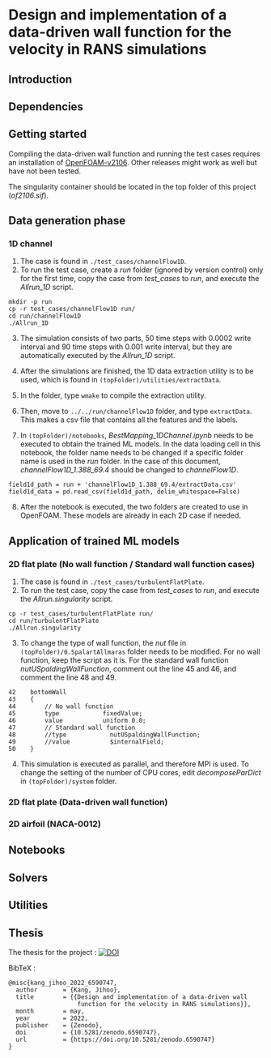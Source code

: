 # Design and implementation of a data-driven wall function for the velocity in RANS simulations

## Introduction

## Dependencies

## Getting started
Compiling the data-driven wall function and running the test cases requires an installation of [OpenFOAM-v2106](https://openfoam.com/). Other releases might work as well but have not been tested.

The singularity container should be located in the top folder of this project (*of2106.sif*).

## Data generation phase
### 1D channel
1. The case is found in ```./test_cases/channelFlow1D```.
2. To run the test case, create a *run* folder (ignored by version control) only for the first time, copy the case from *test_cases* to *run*, and execute the *Allrun_1D* script.

```
mkdir -p run
cp -r test_cases/channelFlow1D run/
cd run/channelFlow1D
./Allrun_1D
```
3. The simulation consists of two parts, 50 time steps with 0.0002 write interval and 90 time steps with 0.001 write interval, but they are automatically executed by the *Allrun_1D* script.

4. After the simulations are finished, the 1D data extraction utility is to be used, which is found in ```(topFolder)/utilities/extractData```.

5. In the folder, type ```wmake``` to compile the extraction utility.

6. Then, move to ```../../run/channelFlow1D``` folder, and type ```extractData```. This makes a csv file that contains all the features and the labels.

7. In ```(topFolder)/notebooks```, *BestMapping_1DChannel.ipynb* needs to be executed to obtain the trained ML models. In the data loading cell in this notebook, the folder name needs to be changed if a specific folder name is used in the *run* folder. In the case of this document, *channelFlow1D_1.388_69.4* should be changed to *channelFlow1D*.
```
field1d_path = run + 'channelFlow1D_1.388_69.4/extractData.csv'
field1d_data = pd.read_csv(field1d_path, delim_whitespace=False)
```

8. After the notebook is executed, the two folders are created to use in OpenFOAM. These models are already in each 2D case if needed.

## Application of trained ML models
### 2D flat plate (No wall function / Standard wall function cases)
1. The case is found in ```./test_cases/turbulentFlatPlate```.
2. To run the test case, copy the case from *test_cases* to *run*, and execute the *Allrun.singularity* script.

```
cp -r test_cases/turbulentFlatPlate run/
cd run/turbulentFlatPlate
./Allrun.singularity
```
3. To change the type of wall function, the *nut* file in ```(topFolder)/0.SpalartAllmaras``` folder needs to be modified. For no wall function, keep the script as it is. For the standard wall function *nutUSpaldingWallFunction*, comment out the line 45 and 46, and comment the line 48 and 49.
```
42    bottomWall
43    {
44        // No wall function
45        type            fixedValue;
46        value           uniform 0.0;
47        // Standard wall function
48        //type            nutUSpaldingWallFunction;
49        //value           $internalField;
50    }
```

4. This simulation is executed as parallel, and therefore MPI is used. To change the setting of the number of CPU cores, edit *decomposeParDict* in ```(topFolder)/system``` folder.

### 2D flat plate (Data-driven wall function)

### 2D airfoil (NACA-0012)

## Notebooks

## Solvers

## Utilities

## Thesis
The thesis for the project : 
[![DOI](https://zenodo.org/badge/DOI/10.5281/zenodo.6590747.svg)](https://doi.org/10.5281/zenodo.6590747)

BibTeX :
```
@misc{kang_jihoo_2022_6590747,
  author       = {Kang, Jihoo},
  title        = {{Design and implementation of a data-driven wall 
                   function for the velocity in RANS simulations}},
  month        = may,
  year         = 2022,
  publisher    = {Zenodo},
  doi          = {10.5281/zenodo.6590747},
  url          = {https://doi.org/10.5281/zenodo.6590747}
}
```